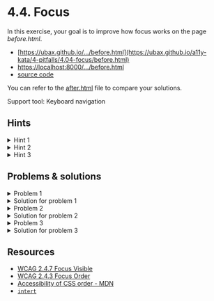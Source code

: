 # 4.4. Focus

In this exercise, your goal is to improve how focus works on the page _before.html_.

- [https://ubax.github.io/.../before.html](https://ubax.github.io/a11y-kata/4-pitfalls/4.04-focus/before.html)
- [https://localhost:8000/.../before.html](http://localhost:8000/4-pitfalls/4.04-focus/before.html)
- [source code](./before.html)

You can refer to the [after.html](after.html) file to compare your solutions.

Support tool: Keyboard navigation

## Hints

<details>
<summary>Hint 1</summary>

- Navigate in the page using the keyboard and try to find where your focus is

</details>

<details>
<summary>Hint 2</summary>

- Check the order in which the focus moves through the page

</details>

<details>
<summary>Hint 3</summary>

- Navigate in the page with side menu open and closed

</details>

## Problems & solutions

<details>
<summary>Problem 1</summary>

Focusable elements don’t have an outline or a visual indicator when they receive focus. This makes it hard for keyboard users to know where they are on the page.

</details>
<details>
<summary>Solution for problem 1</summary>

In the `<style>` block, remove the `outline: none;` property.

</details>

<details>
<summary>Problem 2</summary>

Visual order is modified vis CSS. The focus order follows the structure of the DOM tree. If CSS changes this order, it can confuse keyboard users.

</details>
<details>
<summary>Solution for problem 2</summary>

Remove the `order` property from the CSS. Using the `order` property can cause the visual order to not match the logical order, making navigation harder. Learn more on [MDN](https://developer.mozilla.org/en-US/docs/Web/CSS/CSS_flexible_box_layout/Ordering_flex_items#the_order_property_and_accessibility).

</details>

<details>
<summary>Problem 3</summary>

When the side menu is hidden, the focus can still go there because it’s still part of the DOM tree.

</details>
<details>
<summary>Solution for problem 3</summary>

Here are two possible solutions:

1. Using the [`inert`](https://developer.mozilla.org/en-US/docs/Web/HTML/Global_attributes/inert) attribute
   ```js
   hamburger.addEventListener("click", () => {
       ...
       sideMenu.inert = !sideMenu.classList.contains("active");
   });
   ```
2. Use `display: none` instead of moving the menu off-screen with `left: -...`. Note that this will disable the animation.
   ```css
   .side-menu {
       ...
       display: none;
   }
   .side-menu.active {
       display: block;
   }
   ```

</details>

## Resources

- [WCAG 2.4.7 Focus Visible](https://www.w3.org/WAI/WCAG21/Understanding/focus-visible)
- [WCAG 2.4.3 Focus Order](https://www.w3.org/WAI/WCAG21/Understanding/focus-order.html)
- [Accessibility of CSS order - MDN](https://developer.mozilla.org/en-US/docs/Web/CSS/order#accessibility)
- [`intert`](https://developer.mozilla.org/en-US/docs/Web/HTML/Global_attributes/inert)
